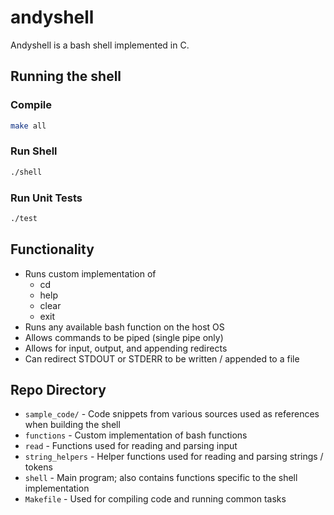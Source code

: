# andyshell

Andyshell is a bash shell implemented in C.

## Running the shell

### Compile

```sh
make all
```

### Run Shell

```sh
./shell
```

### Run Unit Tests

```sh
./test
```

## Functionality

- Runs custom implementation of
  - cd
  - help
  - clear
  - exit
- Runs any available bash function on the host OS
- Allows commands to be piped (single pipe only)
- Allows for input, output, and appending redirects
- Can redirect STDOUT or STDERR to be written / appended to a file

## Repo Directory

* `sample_code/` - Code snippets from various sources used as references when building the shell
* `functions` - Custom implementation of bash functions
* `read` - Functions used for reading and parsing input
* `string_helpers` - Helper functions used for reading and parsing strings / tokens
* `shell` - Main program; also contains functions specific to the shell implementation
* `Makefile` - Used for compiling code and running common tasks
